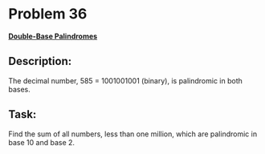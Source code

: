 # Problem 36

[**Double-Base Palindromes**](https://projecteuler.net/problem=36)

## Description:
The decimal number, 585 = 1001001001 (binary), is palindromic in both bases.

## Task:
Find the sum of all numbers, less than one million, which are palindromic in base 10 and base 2.

